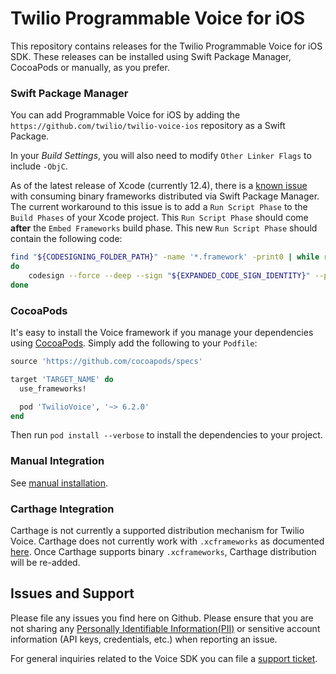 # Twilio Programmable Voice for iOS

This repository contains releases for the Twilio Programmable Voice for iOS SDK. These releases can be installed using Swift Package Manager, CocoaPods or manually, as you prefer.

### Swift Package Manager

You can add Programmable Voice for iOS by adding the `https://github.com/twilio/twilio-voice-ios` repository as a Swift Package. 

In your *Build Settings*, you will also need to modify `Other Linker Flags` to include `-ObjC`.

As of the latest release of Xcode (currently 12.4), there is a [known issue](https://bugs.swift.org/browse/SR-13343) with consuming binary frameworks distributed via Swift Package Manager. The current workaround to this issue is to add a `Run Script Phase` to the `Build Phases` of your Xcode project. This `Run Script Phase` should come **after** the `Embed Frameworks` build phase. This new `Run Script Phase` should contain the following code:

```sh
find "${CODESIGNING_FOLDER_PATH}" -name '*.framework' -print0 | while read -d $'\0' framework
do
    codesign --force --deep --sign "${EXPANDED_CODE_SIGN_IDENTITY}" --preserve-metadata=identifier,entitlements --timestamp=none "${framework}"
done

```
    
### CocoaPods

It's easy to install the Voice framework if you manage your dependencies using [CocoaPods](http://cocoapods.org). Simply add the following to your `Podfile`:

~~~.rb
source 'https://github.com/cocoapods/specs'

target 'TARGET_NAME' do
  use_frameworks!

  pod 'TwilioVoice', '~> 6.2.0'
end
~~~

Then run `pod install --verbose` to install the dependencies to your project.

### Manual Integration

See [manual installation](https://www.twilio.com/docs/voice/voip-sdk/ios#manual-install).

### Carthage Integration

Carthage is not currently a supported distribution mechanism for Twilio Voice. Carthage does not currently work with `.xcframeworks` as documented [here](https://github.com/Carthage/Carthage/issues/2890). Once Carthage supports binary `.xcframeworks`, Carthage distribution will be re-added.

## Issues and Support

Please file any issues you find here on Github.
Please ensure that you are not sharing any
[Personally Identifiable Information(PII)](https://www.twilio.com/docs/glossary/what-is-personally-identifiable-information-pii)
or sensitive account information (API keys, credentials, etc.) when reporting an issue.

For general inquiries related to the Voice SDK you can file a [support ticket](https://support.twilio.com/hc/en-us/requests/new).
